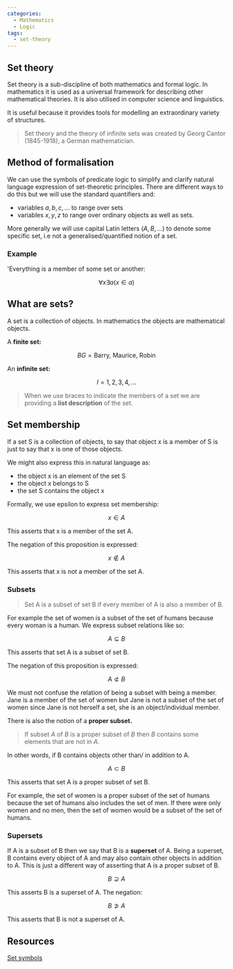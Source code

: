 ```yaml
---
categories:
  - Mathematics
  - Logic
tags:
  - set-theory
---
```


## Set theory

Set theory is a sub-discipline of both mathematics and formal logic. In mathematics it is used as a universal framework for describing other mathematical theories. It is also utilised in computer science and linguistics.

It is useful because it provides tools for modelling an extraordinary variety of structures.

> Set theory and the theory of infinite sets was created by Georg Cantor (1845-1918), a German mathematician.

## Method of formalisation

We can use the symbols of predicate logic to simplify and clarify natural language expression of set-theoretic principles. There are different ways to do this but we will use the standard quantifiers and:

- variables $a,b,c,...$ to range over sets
- variables $x,y,z$ to range over ordinary objects as well as sets.

More generally we will use capital Latin letters ($A, B, ...$) to denote some specific set, i.e not a generalised/quantified notion of a set.

### Example

'Everything is a member of some set or another:

$$ \forall x \exists a (x\in a) $$

## What are sets?

A set is a collection of objects. In mathematics the objects are mathematical objects.

A **finite set:**

$$ BG = { \textsf{Barry, Maurice, Robin}} $$

An **infinite set:**

$$ I = {1, 2, 3, 4, ...} $$

> When we use braces to indicate the members of a set we are providing a **list description** of the set.

## Set membership

If a set S is a collection of objects, to say that object x is a member of S is just to say that x is one of those objects.

We might also express this in natural language as:

- the object x is an element of the set S
- the object x belongs to S
- the set S contains the object x

Formally, we use epsilon to express set membership:

$$ x \in A $$

This asserts that x is a member of the set A.

The negation of this proposition is expressed:

$$ x \notin A $$

This asserts that x is not a member of the set A.

### Subsets

> Set A is a subset of set B if every member of A is also a member of B.

For example the set of women is a subset of the set of humans because every woman is a human. We express subset relations like so:

$$ A \subseteq B $$

This asserts that set A is a subset of set B.

The negation of this proposition is expressed:

$$ A \not\subset B $$

We must not confuse the relation of being a subset with being a member. Jane is a member of the set of women but Jane is not a subset of the set of women since Jane is not herself a set, she is an object/individual member.

There is also the notion of a **proper subset.**

> If subset _A_ of _B_ is a proper subset of _B_ then _B_ contains some elements that are not in _A_.

In other words, if B contains objects other than/ in addition to A.

$$ A \subset B $$

This asserts that set A is a proper subset of set B.

For example, the set of women is a proper subset of the set of humans because the set of humans also includes the set of men. If there were only women and no men, then the set of women would be a subset of the set of humans.

### Supersets

If A is a subset of B then we say that B is a **superset** of A. Being a superset, B contains every object of A and may also contain other objects in addition to A. This is just a different way of asserting that A is a proper subset of B.

$$ B \supseteq A $$

This asserts B is a superset of A. The negation:

$$ B \not\supset A $$

This asserts that B is not a superset of A.

## Resources

[Set symbols](https://www.mathsisfun.com/sets/symbols.html)
